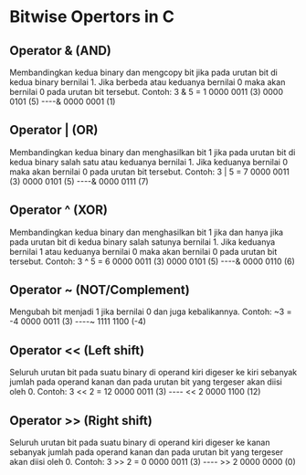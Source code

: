 # Bitwise Opertors in C

## Operator & (AND)
Membandingkan kedua binary dan mengcopy bit jika pada urutan bit di kedua binary bernilai 1. Jika berbeda atau keduanya bernilai 0 maka akan bernilai 0 pada urutan bit tersebut.
Contoh:
3 & 5 = 1
0000 0011 (3)
0000 0101 (5)
----&
0000 0001 (1)

## Operator | (OR)
Membandingkan kedua binary dan menghasilkan bit 1 jika pada urutan bit di kedua binary salah satu atau keduanya bernilai 1. Jika keduanya bernilai 0 maka akan bernilai 0 pada urutan bit tersebut.
Contoh:
3 | 5 = 7
0000 0011 (3)
0000 0101 (5)
----&
0000 0111 (7)

## Operator ^ (XOR)
Membandingkan kedua binary dan menghasilkan bit 1 jika dan hanya jika pada urutan bit di kedua binary salah satunya  bernilai 1. Jika keduanya bernilai 1 atau keduanya bernilai 0 maka akan bernilai 0 pada urutan bit tersebut. 
Contoh:
3 ^ 5 = 6
0000 0011 (3)
0000 0101 (5)
----&
0000 0110 (6)

## Operator ~ (NOT/Complement)
Mengubah bit menjadi 1 jika bernilai 0 dan juga kebalikannya.
Contoh:
~3 = -4
0000 0011 (3)
----~
1111 1100 (-4)

## Operator << (Left shift)
Seluruh urutan bit pada suatu binary di operand kiri digeser ke kiri sebanyak jumlah pada operand kanan dan pada urutan bit yang tergeser akan diisi oleh 0.
Contoh:
3 << 2 = 12
0000 0011 (3)
---- << 2
0000 1100 (12)

## Operator >> (Right shift)
Seluruh urutan bit pada suatu binary di operand kiri digeser ke kanan sebanyak jumlah pada operand kanan dan pada urutan bit yang tergeser akan diisi oleh 0.
Contoh:
3 >> 2 = 0
0000 0011 (3)
---- >> 2
0000 0000 (0)